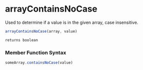 # arrayContainsNoCase

Used to determine if a value is in the given array, case insensitive.

```javascript
arrayContainsNoCase(array, value)
```

```javascript
returns boolean
```
### Member Function Syntax

```javascript
someArray.containsNoCase(value)
```

